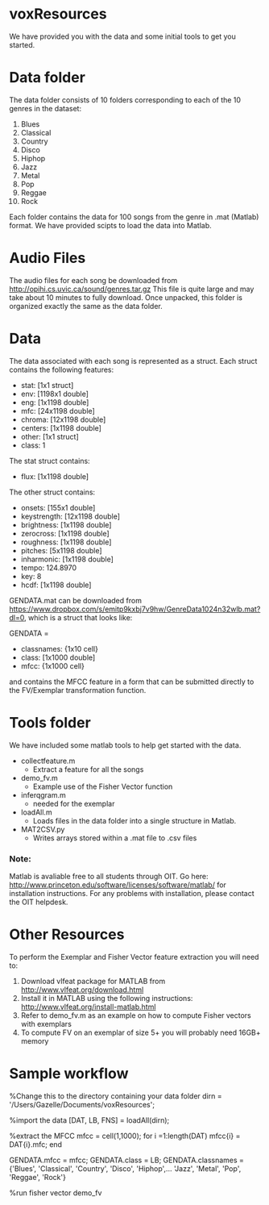 # voxResources


We have provided you with the data and some initial tools to get you started.

# Data folder 
The data folder consists of 10 folders corresponding to each of the 10 genres in the dataset:

1. Blues
2. Classical
3. Country
4. Disco
5. Hiphop
6. Jazz
7. Metal
8. Pop
9. Reggae
10. Rock

Each folder contains the data for 100 songs from the genre in .mat (Matlab) format.  We have 
provided scipts to load the data into Matlab.  

# Audio Files
The audio files for each song be downloaded from http://opihi.cs.uvic.ca/sound/genres.tar.gz
This file is quite large and may take about 10 minutes to fully download.  Once unpacked, this 
folder is organized exactly the same as the data folder.  

# Data
The data associated with each song is represented as a struct.  Each struct contains the following features:
* stat: [1x1 struct] 
* env: [1198x1 double]
* eng: [1x1198 double]
* mfc: [24x1198 double]
* chroma: [12x1198 double]
* centers: [1x1198 double]
* other: [1x1 struct]
* class: 1

The stat struct contains:
* flux: [1x1198 double]

The other struct contains:
* onsets: [155x1 double]
* keystrength: [12x1198 double]
* brightness: [1x1198 double]
* zerocross: [1x1198 double]
* roughness: [1x1198 double]
* pitches: [5x1198 double]
* inharmonic: [1x1198 double]
* tempo: 124.8970	
* key: 8
* hcdf: [1x1198 double]

GENDATA.mat can be downloaded from https://www.dropbox.com/s/emitp9kxbj7v9hw/GenreData1024n32wlb.mat?dl=0, which is a struct that looks like:

GENDATA = 
- classnames: {1x10 cell}
- class: [1x1000 double]
- mfcc: {1x1000 cell}

and contains the MFCC feature in a form that can be submitted directly to the FV/Exemplar transformation function.



# Tools folder 
We have included some matlab tools to help get started with the data.

* collectfeature.m
	- Extract a feature for all the songs
* demo_fv.m
	- Example use of the Fisher Vector function
* inferqgram.m
	- needed for the exemplar
* loadAll.m
	- Loads files in the data folder into a single structure in Matlab. 
* MAT2CSV.py
	- Writes arrays stored within a .mat file to .csv files

### Note: 
Matlab is avaliable free to all students through OIT.  Go here: http://www.princeton.edu/software/licenses/software/matlab/ for installation instructions.  For any problems with installation, please contact the OIT helpdesk.

# Other Resources
To perform the Exemplar and Fisher Vector feature extraction you will need to:

1. Download vlfeat package for MATLAB from http://www.vlfeat.org/download.html
2. Install it in MATLAB using the following instructions: http://www.vlfeat.org/install-matlab.html
3. Refer to demo_fv.m as an example on how to compute Fisher vectors with exemplars
4. To compute FV on an exemplar of size 5+ you will probably need 16GB+ memory  

# Sample workflow

%Change this to the directory containing your data folder
dirn = '/Users/Gazelle/Documents/voxResources';

%import the data
[DAT, LB, FNS] = loadAll(dirn);

%extract the MFCC
mfcc = cell(1,1000);
for i =1:length(DAT)
	mfcc{i} = DAT{i}.mfc; 
end

GENDATA.mfcc = mfcc;
GENDATA.class = LB;
GENDATA.classnames = {'Blues', 'Classical', 'Country', 'Disco', 'Hiphop',...
	'Jazz', 'Metal', 'Pop', 'Reggae', 'Rock'}


%run fisher vector
demo_fv

